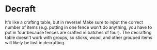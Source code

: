 # Decraft
It's like a crafting table, but in reverse!
Make sure to input the correct number of items (e.g. putting in one fence won't do anything, you have to put in four because fences are crafted in batches of four).
The decrafting table doesn't work with groups, so sticks, wood, and other grouped items will likely be lost in decrafting. 
